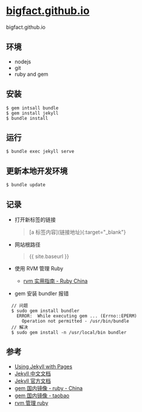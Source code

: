 # [bigfact.github.io](https://bigfact.github.io)
bigfact.github.io

## 环境
* nodejs
* git
* ruby and gem

## 安装
```
$ gem intsall bundle
$ gem install jekyll
$ bundle install
```

## 运行
```
$ bundle exec jekyll serve
```

## 更新本地开发环境
```
$ bundle update
```

## 记录

* 打开新标签的链接

  > [a 标签内容]\(链接地址){:target="_blank"}
  
* 网站根路径

  > {{ site.baseurl }}

* 使用 RVM 管理 Ruby
  * [rvm 实用指南 - Ruby China](https://ruby-china.org/topics/576)
  
* gem 安装 bundler 报错
```
  // 问题
  $ sudo gem install bundler
    ERROR:  While executing gem ... (Errno::EPERM)
      Operation not permitted - /usr/bin/bundle
  // 解决
  $ sudo gem install -n /usr/local/bin bundler
```


## 参考

* [Using Jekyll with Pages](https://help.github.com/articles/using-jekyll-as-a-static-site-generator-with-github-pages/)
* [Jekyll 中文文档](http://jekyll.bootcss.com/docs/home/)
* [Jekyll 官方文档](http://jekyllrb.com)
* [gem 国内镜像 - ruby - China](http://gems.ruby-china.org/)
* [gem 国内镜像 - taobao](https://ruby.taobao.org/)
* [rvm 管理 ruby](https://ruby-china.org/wiki/rvm-guide)